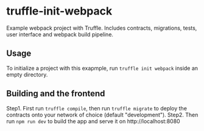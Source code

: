 
# truffle-init-webpack
Example webpack project with Truffle. Includes contracts, migrations, tests, user interface and webpack build pipeline.

## Usage

To initialize a project with this exapmple, run `truffle init webpack` inside an empty directory.

## Building and the frontend

Step1. First run `truffle compile`, then run `truffle migrate` to deploy the contracts onto your network of choice (default "development").
Step2. Then run `npm run dev` to build the app and serve it on http://localhost:8080

